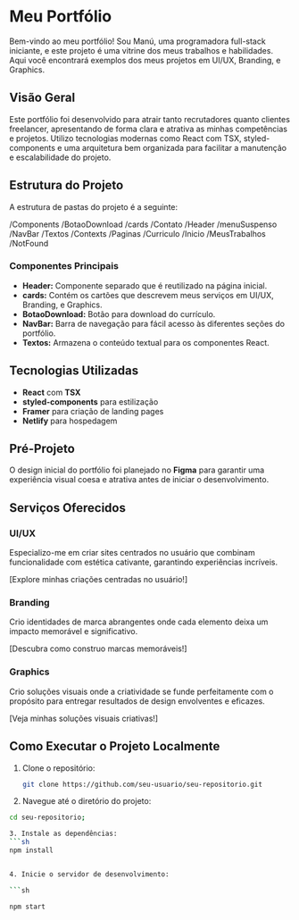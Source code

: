 # Meu Portfólio

Bem-vindo ao meu portfólio! Sou Manú, uma programadora full-stack iniciante, e este projeto é uma vitrine dos meus trabalhos e habilidades. Aqui você encontrará exemplos dos meus projetos em UI/UX, Branding, e Graphics.

## Visão Geral

Este portfólio foi desenvolvido para atrair tanto recrutadores quanto clientes freelancer, apresentando de forma clara e atrativa as minhas competências e projetos. Utilizo tecnologias modernas como React com TSX, styled-components e uma arquitetura bem organizada para facilitar a manutenção e escalabilidade do projeto.

## Estrutura do Projeto

A estrutura de pastas do projeto é a seguinte:

/Components
/BotaoDownload
/cards
/Contato
/Header
/menuSuspenso
/NavBar
/Textos
/Contexts
/Paginas
/Curriculo
/Inicio
/MeusTrabalhos
/NotFound


### Componentes Principais

- **Header:** Componente separado que é reutilizado na página inicial.
- **cards:** Contém os cartões que descrevem meus serviços em UI/UX, Branding, e Graphics.
- **BotaoDownload:** Botão para download do currículo.
- **NavBar:** Barra de navegação para fácil acesso às diferentes seções do portfólio.
- **Textos:** Armazena o conteúdo textual para os componentes React.

## Tecnologias Utilizadas

- **React** com **TSX**
- **styled-components** para estilização
- **Framer** para criação de landing pages
- **Netlify** para hospedagem

## Pré-Projeto

O design inicial do portfólio foi planejado no **Figma** para garantir uma experiência visual coesa e atrativa antes de iniciar o desenvolvimento.

## Serviços Oferecidos

### UI/UX

Especializo-me em criar sites centrados no usuário que combinam funcionalidade com estética cativante, garantindo experiências incríveis.

[Explore minhas criações centradas no usuário!]

### Branding

Crio identidades de marca abrangentes onde cada elemento deixa um impacto memorável e significativo.

[Descubra como construo marcas memoráveis!]

### Graphics

Crio soluções visuais onde a criatividade se funde perfeitamente com o propósito para entregar resultados de design envolventes e eficazes.

[Veja minhas soluções visuais criativas!]

## Como Executar o Projeto Localmente

1. Clone o repositório:
   ```sh
   git clone https://github.com/seu-usuario/seu-repositorio.git

2. Navegue até o diretório do projeto:

```sh
cd seu-repositorio;

3. Instale as dependências:
```sh
npm install


4. Inicie o servidor de desenvolvimento:

```sh

npm start
